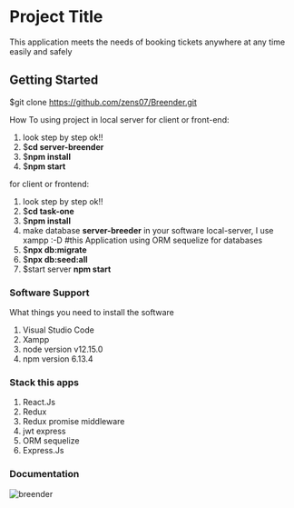 # Project Title
This application meets the needs of booking tickets anywhere at any time easily and safely

## Getting Started

$git clone https://github.com/zens07/Breender.git

How To using project in local server
for client or front-end:
1. look step by step ok!!
2. $**cd server-breender**
3. $**npm install**
4. $**npm start**

for client or frontend:
1. look step by step ok!!
2. $**cd task-one**
3. $**npm install**
4. make database **server-breeder** in your software local-server, I use xampp :-D
#this Application using ORM sequelize for databases
5. $**npx db:migrate** 
6. $**npx db:seed:all**
7. $start server **npm start**

### Software Support
What things you need to install the software 
1. Visual Studio Code
2. Xampp
3. node version v12.15.0
4. npm version 6.13.4

### Stack this apps
1. React.Js
2. Redux
3. Redux promise middleware
4. jwt express
5. ORM sequelize
6. Express.Js

### Documentation

![breender](https://user-images.githubusercontent.com/61269629/77254422-78bf0b80-6c93-11ea-9ee9-96d72392bfe3.png)
